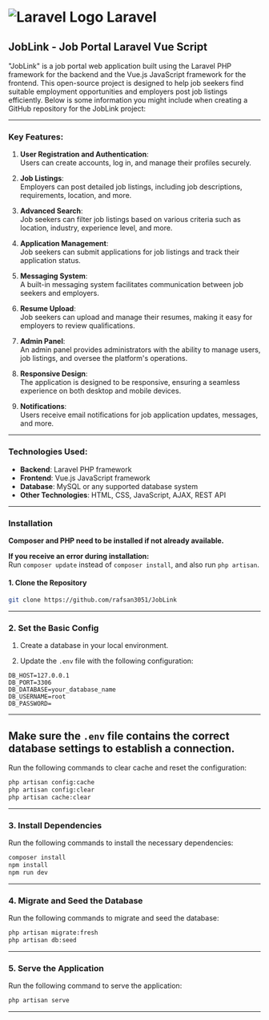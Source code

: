 # ![Laravel Logo](https://laravel.com/img/logomark.min.svg) Laravel

## JobLink - Job Portal Laravel Vue Script

"JobLink" is a job portal web application built using the Laravel PHP framework for the backend and the Vue.js JavaScript framework for the frontend. This open-source project is designed to help job seekers find suitable employment opportunities and employers post job listings efficiently. Below is some information you might include when creating a GitHub repository for the JobLink project:

---

### Key Features:
1. **User Registration and Authentication**:  
   Users can create accounts, log in, and manage their profiles securely.

2. **Job Listings**:  
   Employers can post detailed job listings, including job descriptions, requirements, location, and more.

3. **Advanced Search**:  
   Job seekers can filter job listings based on various criteria such as location, industry, experience level, and more.

4. **Application Management**:  
   Job seekers can submit applications for job listings and track their application status.

5. **Messaging System**:  
   A built-in messaging system facilitates communication between job seekers and employers.

6. **Resume Upload**:  
   Job seekers can upload and manage their resumes, making it easy for employers to review qualifications.

7. **Admin Panel**:  
   An admin panel provides administrators with the ability to manage users, job listings, and oversee the platform's operations.

8. **Responsive Design**:  
   The application is designed to be responsive, ensuring a seamless experience on both desktop and mobile devices.

9. **Notifications**:  
   Users receive email notifications for job application updates, messages, and more.

---

### Technologies Used:
- **Backend**: Laravel PHP framework  
- **Frontend**: Vue.js JavaScript framework  
- **Database**: MySQL or any supported database system  
- **Other Technologies**: HTML, CSS, JavaScript, AJAX, REST API  

---

### Installation

**Composer and PHP need to be installed if not already available.**

**If you receive an error during installation:**  
Run `composer update` instead of `composer install`, and also run `php artisan`.

#### 1. Clone the Repository
```bash
git clone https://github.com/rafsan3051/JobLink
```
---
### 2. Set the Basic Config
1. Create a database in your local environment.

2. Update the `.env` file with the following configuration:

```dotenv
DB_HOST=127.0.0.1
DB_PORT=3306
DB_DATABASE=your_database_name
DB_USERNAME=root
DB_PASSWORD=
```
---
Make sure the `.env` file contains the correct database settings to establish a connection.
---
Run the following commands to clear cache and reset the configuration:

```bash
php artisan config:cache
php artisan config:clear
php artisan cache:clear
```
---
### 3. Install Dependencies

Run the following commands to install the necessary dependencies:

```bash
composer install
npm install
npm run dev
```
---
### 4. Migrate and Seed the Database

Run the following commands to migrate and seed the database:

```bash
php artisan migrate:fresh
php artisan db:seed
```
---
### 5. Serve the Application

Run the following command to serve the application:

```bash
php artisan serve
```
---